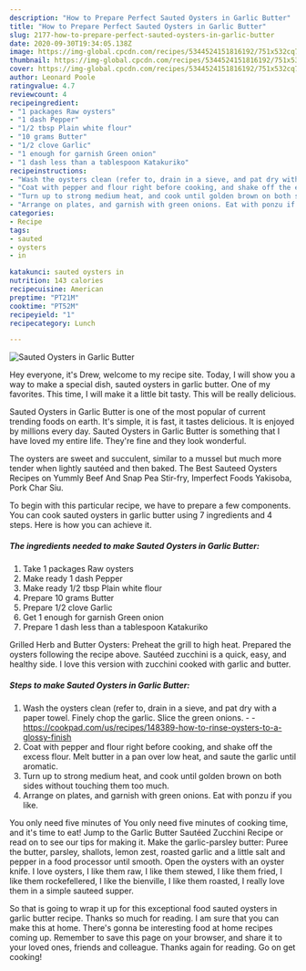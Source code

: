```yaml
---
description: "How to Prepare Perfect Sauted Oysters in Garlic Butter"
title: "How to Prepare Perfect Sauted Oysters in Garlic Butter"
slug: 2177-how-to-prepare-perfect-sauted-oysters-in-garlic-butter
date: 2020-09-30T19:34:05.138Z
image: https://img-global.cpcdn.com/recipes/5344524151816192/751x532cq70/sauted-oysters-in-garlic-butter-recipe-main-photo.jpg
thumbnail: https://img-global.cpcdn.com/recipes/5344524151816192/751x532cq70/sauted-oysters-in-garlic-butter-recipe-main-photo.jpg
cover: https://img-global.cpcdn.com/recipes/5344524151816192/751x532cq70/sauted-oysters-in-garlic-butter-recipe-main-photo.jpg
author: Leonard Poole
ratingvalue: 4.7
reviewcount: 4
recipeingredient:
- "1 packages Raw oysters"
- "1 dash Pepper"
- "1/2 tbsp Plain white flour"
- "10 grams Butter"
- "1/2 clove Garlic"
- "1 enough for garnish Green onion"
- "1 dash less than a tablespoon Katakuriko"
recipeinstructions:
- "Wash the oysters clean (refer to, drain in a sieve, and pat dry with a paper towel. Finely chop the garlic. Slice the green onions.  https://cookpad.com/us/recipes/148389-how-to-rinse-oysters-to-a-glossy-finish"
- "Coat with pepper and flour right before cooking, and shake off the excess flour. Melt butter in a pan over low heat, and saute the garlic until aromatic."
- "Turn up to strong medium heat, and cook until golden brown on both sides without touching them too much."
- "Arrange on plates, and garnish with green onions. Eat with ponzu if you like."
categories:
- Recipe
tags:
- sauted
- oysters
- in

katakunci: sauted oysters in 
nutrition: 143 calories
recipecuisine: American
preptime: "PT21M"
cooktime: "PT52M"
recipeyield: "1"
recipecategory: Lunch

---
```



![Sauted Oysters in Garlic Butter](https://img-global.cpcdn.com/recipes/5344524151816192/751x532cq70/sauted-oysters-in-garlic-butter-recipe-main-photo.jpg)

Hey everyone, it's Drew, welcome to my recipe site. Today, I will show you a way to make a special dish, sauted oysters in garlic butter. One of my favorites. This time, I will make it a little bit tasty. This will be really delicious.

Sauted Oysters in Garlic Butter is one of the most popular of current trending foods on earth. It's simple, it is fast, it tastes delicious. It is enjoyed by millions every day. Sauted Oysters in Garlic Butter is something that I have loved my entire life. They're fine and they look wonderful.

The oysters are sweet and succulent, similar to a mussel but much more tender when lightly sautéed and then baked. The Best Sauteed Oysters Recipes on Yummly Beef And Snap Pea Stir-fry, Imperfect Foods Yakisoba, Pork Char Siu.


To begin with this particular recipe, we have to prepare a few components. You can cook sauted oysters in garlic butter using 7 ingredients and 4 steps. Here is how you can achieve it.

<!--inarticleads1-->

##### The ingredients needed to make Sauted Oysters in Garlic Butter:

1. Take 1 packages Raw oysters
1. Make ready 1 dash Pepper
1. Make ready 1/2 tbsp Plain white flour
1. Prepare 10 grams Butter
1. Prepare 1/2 clove Garlic
1. Get 1 enough for garnish Green onion
1. Prepare 1 dash less than a tablespoon Katakuriko


Grilled Herb and Butter Oysters: Preheat the grill to high heat. Prepared the oysters following the recipe above. Sautéed zucchini is a quick, easy, and healthy side. I love this version with zucchini cooked with garlic and butter. 

<!--inarticleads2-->

##### Steps to make Sauted Oysters in Garlic Butter:

1. Wash the oysters clean (refer to, drain in a sieve, and pat dry with a paper towel. Finely chop the garlic. Slice the green onions. -  - https://cookpad.com/us/recipes/148389-how-to-rinse-oysters-to-a-glossy-finish
1. Coat with pepper and flour right before cooking, and shake off the excess flour. Melt butter in a pan over low heat, and saute the garlic until aromatic.
1. Turn up to strong medium heat, and cook until golden brown on both sides without touching them too much.
1. Arrange on plates, and garnish with green onions. Eat with ponzu if you like.


You only need five minutes of You only need five minutes of cooking time, and it&#39;s time to eat! Jump to the Garlic Butter Sautéed Zucchini Recipe or read on to see our tips for making it. Make the garlic-parsley butter: Puree the butter, parsley, shallots, lemon zest, roasted garlic and a little salt and pepper in a food processor until smooth. Open the oysters with an oyster knife. I love oysters, I like them raw, I like them stewed, I like them fried, I like them rockefellered, I like the bienville, I like them roasted, I really love them in a simple sauteed supper. 

So that is going to wrap it up for this exceptional food sauted oysters in garlic butter recipe. Thanks so much for reading. I am sure that you can make this at home. There's gonna be interesting food at home recipes coming up. Remember to save this page on your browser, and share it to your loved ones, friends and colleague. Thanks again for reading. Go on get cooking!
